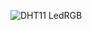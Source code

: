 ![DHT11 LedRGB](https://user-images.githubusercontent.com/106614143/224460635-28e282b8-f1ef-4a81-8207-dc82560eb876.png)

